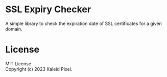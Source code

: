 # SSL Expiry Checker

A simple library to check the expiration date of SSL certificates for a given domain.

# License
MIT License  
Copyright (c) 2023 Kaleid Pixel.

